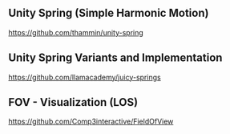 ## Unity Spring (Simple Harmonic Motion)
https://github.com/thammin/unity-spring

## Unity Spring Variants and Implementation
https://github.com/llamacademy/juicy-springs

## FOV - Visualization (LOS)
https://github.com/Comp3interactive/FieldOfView
